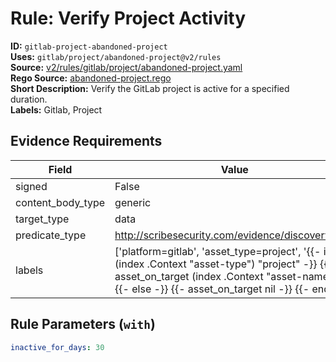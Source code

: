 # Rule: Verify Project Activity  
**ID:** `gitlab-project-abandoned-project`  
**Uses:** `gitlab/project/abandoned-project@v2/rules`  
**Source:** [v2/rules/gitlab/project/abandoned-project.yaml](https://github.com/scribe-public/sample-policies/v2/rules/gitlab/project/abandoned-project.yaml)  
**Rego Source:** [abandoned-project.rego](https://github.com/scribe-public/sample-policies/v2/rules/gitlab/project/abandoned-project.rego)  
**Short Description:** Verify the GitLab project is active for a specified duration.  
**Labels:** Gitlab, Project  

## Evidence Requirements  
| Field | Value |
|-------|-------|
| signed | False |
| content_body_type | generic |
| target_type | data |
| predicate_type | http://scribesecurity.com/evidence/discovery/v0.1 |
| labels | ['platform=gitlab', 'asset_type=project', '{{- if eq (index .Context "asset-type") "project" -}} {{- asset_on_target (index .Context "asset-name") -}} {{- else -}} {{- asset_on_target nil -}} {{- end -}}'] |

## Rule Parameters (`with`)  
```yaml
inactive_for_days: 30
```

